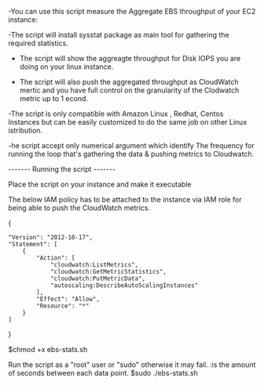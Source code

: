 -You can use this script measure the Aggregate EBS throughput of your EC2 instance:

-The script will install sysstat package as main tool for gathering the required statistics.

- The script will show the aggreagte throughput for Disk IOPS you are doing on your linux instance.

- The script will also push the aggregated throughput as CloudWatch mertic and you have full control on the granularity of the Clodwatch metric up to 1 econd.


-The script is only compatible with Amazon Linux , Redhat, Centos Instances but can be easily customized to do the same job on other Linux istribution. 

-he script accept only numerical argument which identify The frequency for  running the loop that's gathering the data & pushing metrics to Cloudwatch.

------- Running the script -------

Place the script on your instance and make it executable


The below IAM policy has to be attached to the instance via IAM role for being able to push the CloudWatch metrics.
 
 {
 
    "Version": "2012-10-17",
    "Statement": [
        {
            "Action": [
                "cloudwatch:ListMetrics",
                "cloudwatch:GetMetricStatistics",
                "cloudwatch:PutMetricData",
                "autoscaling:DescribeAutoScalingInstances"
            ],
            "Effect": "Allow",
            "Resource": "*"
        }
    ]
    
}


$chmod +x ebs-stats.sh

Run the script as a "root" user or "sudo" otherwise it may fail.
<sleep interval>:is the amount of seconds between each data point.
$sudo ./ebs-stats.sh <sleep interval>

